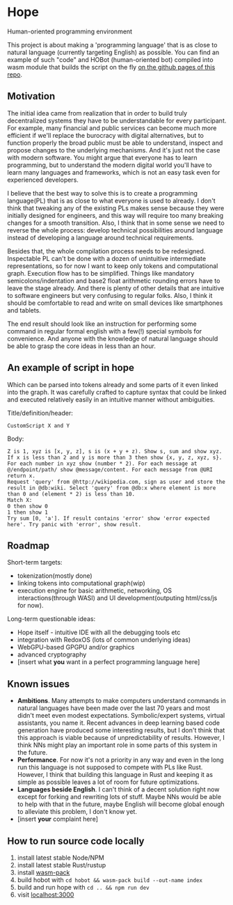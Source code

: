# Hope
Human-oriented programming environment

This project is about making a 'programming language' that is as close to natural language (currently targeting English) as possible. You can find an example of such "code" and HOBot (human-oriented bot) compiled into wasm module that builds the script on the fly [on the github pages of this repo](https://edezhic.github.io/Hope/). 

## Motivation

The initial idea came from realization that in order to build truly decentralized systems they have to be understandable for every participant. For example, many financial and public services can become much more efficient if we'll replace the burocracy with digital alternatives, but to function properly the broad public must be able to understand, inspect and propose changes to the underlying mechanisms. And it's just not the case with modern software. You might argue that everyone has to learn programming, but to understand the modern digital world you'll have to learn many languages and frameworks, which is not an easy task even for experienced developers. 

I believe that the best way to solve this is to create a programming language(PL) that is as close to what everyone is used to already. I don't think that tweaking any of the existing PLs makes sense because they were initially designed for engineers, and this way will require too many breaking changes for a smooth transition. Also, I think that in some sense we need to reverse the whole process: develop technical possibilities around language instead of developing a language around technical requirements. 

Besides that, the whole compilation process needs to be redesigned. Inspectable PL can't be done with a dozen of unintuitive intermediate representations, so for now I want to keep only tokens and computational graph. Execution flow has to be simplified. Things like mandatory semicolons/indentation and base2 float arithmetic rounding errors have to leave the stage already. And there is plenty of other details that are intuitive to software engineers but very confusing to regular folks. Also, I think it should be comfortable to read and write on small devices like smartphones and tablets. 

The end result should look like an instruction for performing some command in regular formal english with a few(!) special symbols for convenience. And anyone with the knowledge of natural language should be able to grasp the core ideas in less than an hour.

## An example of script in hope
Which can be parsed into tokens already and some parts of it even linked into the graph. It was carefully crafted to capture syntax that could be linked and executed relatively easily in an intuitive manner without ambiguities.

Title/definition/header:
```
CustomScript X and Y 
```
Body:
```
Z is 1, xyz is [x, y, z], s is (x + y + z). Show s, sum and show xyz. If x is less than 2 and y is more than 3 then show {x, y, z, xyz, s}. 
For each number in xyz show (number * 2). For each message at @/endpoint/path/ show @message/content. For each message from @URI return x.
Request 'query' from @http://wikipedia.com, sign as user and store the result in @db:wiki. Select 'query' from @db:x where element is more than 0 and (element * 2) is less than 10.
Match X: 
0 then show 0
1 then show 1
Try sum [0, 'a']. If result contains 'error' show 'error expected here'. Try panic with 'error', show result.
```

## Roadmap

Short-term targets: 
- tokenization(mostly done) 
- linking tokens into computational graph(wip)
- execution engine for basic arithmetic, networking, OS interactions(through WASI) and UI development(outputing html/css/js for now).  

Long-term questionable ideas:
- Hope itself - intuitive IDE with all the debugging tools etc
- integration with RedoxOS (lots of common underlying ideas)
- WebGPU-based GPGPU and/or graphics
- advanced cryptography
- [insert what **you** want in a perfect programming language here]

## Known issues

- **Ambitions**. Many attempts to make computers understand commands in natural languages have been made over the last 70 years and most didn't meet even modest expectations. Symbolic/expert systems, virtual assistants, you name it. Recent advances in deep learning based code generation have produced some interesting results, but I don't think that this approach is viable because of unpredictability of results. However, I think NNs might play an important role in some parts of this system in the future. 
- **Performance**. For now it's not a priority in any way and even in the long run this language is not supposed to compete with PLs like Rust. However, I think that building this language in Rust and keeping it as simple as possible leaves a lot of room for future optimizations. 
- **Languages beside English**. I can't think of a decent solution right now except for forking and rewriting lots of stuff. Maybe NNs would be able to help with that in the future, maybe English will become global enough to alleviate this problem, I don't know yet.
- [insert **your** complaint here]

## How to run source code locally
1. install latest stable Node/NPM
2. install latest stable Rust/rustup
3. install [wasm-pack](https://rustwasm.github.io/wasm-pack/installer/)
4. build hobot with `cd hobot && wasm-pack build --out-name index`  
5. build and run hope with `cd .. && npm run dev`
6. visit [localhost:3000](http://localhost:3000)
